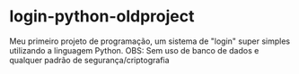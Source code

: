 # login-python-oldproject

Meu primeiro projeto de programação, um sistema de "login" super simples utilizando a linguagem Python.
OBS: Sem uso de banco de dados e qualquer padrão de segurança/criptografia